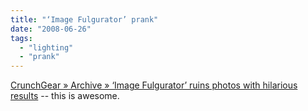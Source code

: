 ```yaml
---
title: "‘Image Fulgurator’ prank"
date: "2008-06-26"
tags: 
  - "lighting"
  - "prank"
---
```


[CrunchGear » Archive » ‘Image Fulgurator’ ruins photos with hilarious results](http://www.crunchgear.com/2008/06/26/image-fulgurator-ruins-photos-with-hilarious-results/) -- this is awesome.
